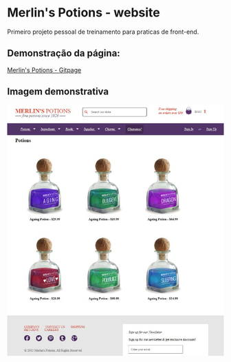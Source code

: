 # Merlin's Potions - website

Primeiro projeto pessoal de treinamento para praticas de front-end.

## Demonstração da página:

[Merlin's Potions - Gitpage](https://itgabriel.github.io/B7WEB--merlinspotions/)

## Imagem demonstrativa

![page](assets/img/page.JPG)
